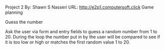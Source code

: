 

Project 2
By: Shawn S Nasseri
URL: http://e2p1.computersoft.click
Game planning

Guess the number

Ask the user via form and entry fields to guess a random number from 1 to 20. 
During the loop the number put in by the user will be compared to
see if it is too low or high or matches the first random value 1 to 20.


